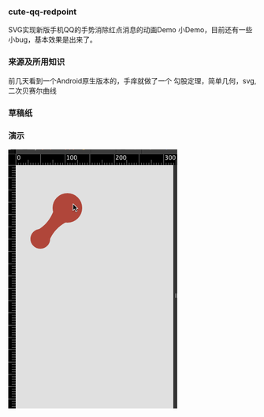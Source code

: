 ### cute-qq-redpoint
SVG实现新版手机QQ的手势消除红点消息的动画Demo
小Demo，目前还有一些小bug，基本效果是出来了。

### 来源及所用知识

前几天看到一个Android原生版本的，手痒就做了一个
勾股定理，简单几何，svg, 二次贝赛尔曲线

### 草稿纸

### 演示

![演示](/preview.gif "演示")
